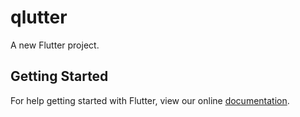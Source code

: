 # qlutter

A new Flutter project.

## Getting Started

For help getting started with Flutter, view our online
[documentation](https://flutter.io/).
